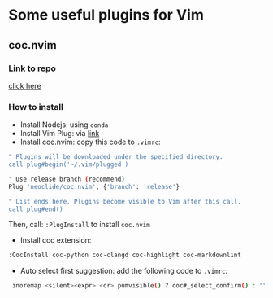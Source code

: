 # Some useful plugins for Vim

## coc.nvim

### Link to repo

[click here](https://github.com/neoclide/coc.nvim)

### How to install

- Install Nodejs: using `conda`
- Install Vim Plug: via [link](https://github.com/junegunn/vim-plug)
- Install coc.nvim: copy this code to `.vimrc`:

```sh
" Plugins will be downloaded under the specified directory.
call plug#begin('~/.vim/plugged')

" Use release branch (recommend)
Plug 'neoclide/coc.nvim', {'branch': 'release'}

" List ends here. Plugins become visible to Vim after this call.
call plug#end()

```

Then, call: `:PlugInstall` to install `coc.nvim`

- Install coc extension:

```sh
:CocInstall coc-python coc-clangd coc-highlight coc-markdownlint
```

- Auto select first suggestion: add the following code to `.vimrc`:

```bash
 inoremap <silent><expr> <cr> pumvisible() ? coc#_select_confirm() : "\<C-g>u\<CR>"
```




